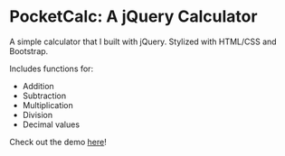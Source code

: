 # PocketCalc: A jQuery Calculator

A simple calculator that I built with jQuery. Stylized with HTML/CSS and Bootstrap.

Includes functions for:
- Addition
- Subtraction
- Multiplication
- Division
- Decimal values

Check out the demo [here]!

[here]:https://codepen.io/ibrahim0814/full/GvVQKo/
